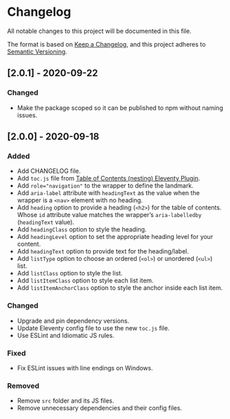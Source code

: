 # Changelog

All notable changes to this project will be documented in this file.

The format is based on [Keep a Changelog](https://keepachangelog.com/en/1.1.0/), and this project adheres to [Semantic Versioning](https://semver.org/spec/v2.0.0.html).

## [2.0.1] - 2020-09-22

### Changed

- Make the package scoped so it can be published to npm without naming issues.

## [2.0.0] - 2020-09-18

### Added

- Add CHANGELOG file.
- Add `toc.js` file from [Table of Contents (nesting) Eleventy Plugin](https://github.com/JordanShurmer/eleventy-plugin-toc).
- Add `role="navigation"` to the wrapper to define the landmark.
- Add `aria-label` attribute with `headingText` as the value when the wrapper is a `<nav>` element with no heading.
- Add `heading` option to provide a heading (`<h2>`) for the table of contents. Whose `id` attribute value matches the wrapper’s `aria-labelledby` (`headingText` value).
- Add `headingClass` option to style the heading.
- Add `headingLevel` option to set the appropriate heading level for your content.
- Add `headingText` option to provide text for the heading/label.
- Add `listType` option to choose an ordered (`<ol>`) or unordered (`<ul>`) list.
- Add `listClass` option to style the list.
- Add `listItemClass` option to style each list item.
- Add `listItemAnchorClass` option to style the anchor inside each list item.

### Changed

- Upgrade and pin dependency versions.
- Update Eleventy config file to use the new `toc.js` file.
- Use ESLint and Idiomatic JS rules.

### Fixed

- Fix ESLint issues with line endings on Windows.

### Removed

- Remove `src` folder and its JS files.
- Remove unnecessary dependencies and their config files.